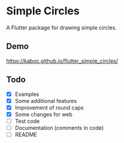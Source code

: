 # Simple Circles

A Flutter package for drawing simple circles.

## Demo

https://kaboc.github.io/flutter_simple_circles/

## Todo

- [x] Examples
- [x] Some additional features
- [x] Improvement of round caps
- [x] Some changes for web
- [ ] Test code
- [ ] Documentation (comments in code)
- [ ] README
